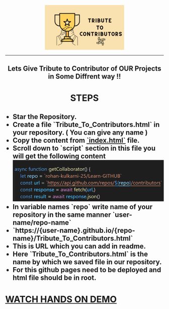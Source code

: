 <p align="center"><img  src="Tribute.png" width="50%"></p>
<hr>

<h2 align="center"> Lets Give Tribute to Contributor of OUR Projects in Some Diffrent way !!</h2>

<h1 align="center">STEPS</h1>
<ul>
<h2>
<li>Star the Repository.</li>
<li>Create a file `Tribute_To_Contributors.html` in your repository. ( You can give any name )</li>
<li>Copy the content from <a href="https://github.com/rohan-kulkarni-25/Tribute-To-Contributors/blob/main/index.html">`index.html`</a> file.</li>
<li>Scroll down to `script` section in this file you will get the following content</li>
<img src="1.png">
<li>In variable names `repo` write name of your repository in the same manner `user-name/repo-name`</li>
<li>`https://{user-name}.github.io/{repo-name}/Tribute_To_Contributors.html`</li>
<li>This is URL which you can add in readme.
<li>Here `Tribute_To_Contributors.html` is the name by which we saved file in our repository.</li>
<li>For this github pages need to be deployed and html file should be in root.
</ul>

  
  <h1><a href="https://youtu.be/W0I3W5F1kz8">WATCH HANDS ON DEMO</a></h1>

